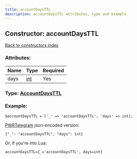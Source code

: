```yaml
---
title: accountDaysTTL
description: accountDaysTTL attributes, type and example
---
```

## Constructor: accountDaysTTL  
[Back to constructors index](index.md)



### Attributes:

| Name     |    Type       | Required |
|----------|---------------|----------|
|days|[int](../types/int.md) | Yes|



### Type: [AccountDaysTTL](../types/AccountDaysTTL.md)


### Example:

```
$accountDaysTTL = ['_' => 'accountDaysTTL', 'days' => int];
```  

[PWRTelegram](https://pwrtelegram.xyz) json-encoded version:

```
{"_": "accountDaysTTL", "days": int}
```


Or, if you're into Lua:  


```
accountDaysTTL={_='accountDaysTTL', days=int}

```


